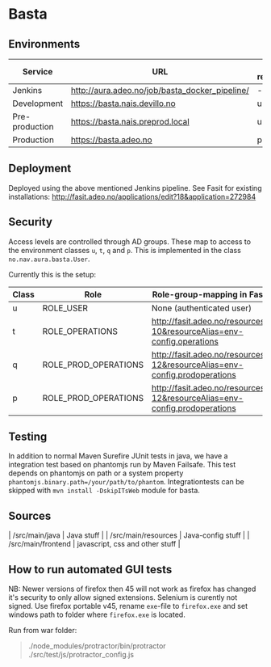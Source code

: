 Basta
=====



## Environments

| Service        | URL                                            | Fasit resource |
| -------------- | ---------------------------------------------- | -------------- |
| Jenkins        | http://aura.adeo.no/job/basta_docker_pipeline/ | -              |
| Development    | https://basta.nais.devillo.no                  | u1             |
| Pre-production | https://basta.nais.preprod.local               | u1             |
| Production     | https://basta.adeo.no                          | p              |


## Deployment

Deployed using the above mentioned Jenkins pipeline. See Fasit for existing installations: http://fasit.adeo.no/applications/edit?18&application=272984


## Security

Access levels are controlled through AD groups. These map to access to the environment classes `u`, `t`, `q` and `p`.
This is implemented in the class `no.nav.aura.basta.User`.
    
Currently this is the setup:

| Class | Role                 | Role-group-mapping in Fasit                                               
| ----- | -------------------- | ------------------------------------------------------------------------- |
| u     | ROLE_USER            | None (authenticated user)                                                 |
| t     | ROLE_OPERATIONS      | http://fasit.adeo.no/resources?10&resourceAlias=env-config.operations     |
| q     | ROLE_PROD_OPERATIONS | http://fasit.adeo.no/resources?12&resourceAlias=env-config.prodoperations |
| p     | ROLE_PROD_OPERATIONS | http://fasit.adeo.no/resources?12&resourceAlias=env-config.prodoperations |


## Testing

In addition to normal Maven Surefire JUnit tests in java, we have a integration test based on phantomjs run by Maven Failsafe. This test depends on phantomjs on path or a system property `phantomjs.binary.path=/your/path/to/phantom`. Integrationtests can be skipped with `mvn install -DskipITsWeb` module for basta.


## Sources

| /src/main/java      | Java stuff                      |
| /src/main/resources | Java-config stuff               |
| /src/main/frontend  | javascript, css and other stuff |


## How to run automated GUI tests

NB: Newer versions of firefox then 45 will not work as firefox has changed it's security to only allow signed extensions. Selenium is curently not signed. Use firefox portable v45, rename `exe`-file to `firefox.exe` and set windows path to folder where `firefox.exe` is located.

Run from war folder:
> ./node_modules/protractor/bin/protractor ./src/test/js/protractor_config.js
